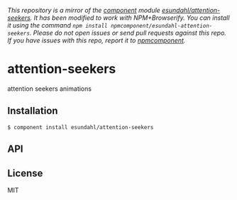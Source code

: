 *This repository is a mirror of the [component](http://component.io) module [esundahl/attention-seekers](http://github.com/esundahl/attention-seekers). It has been modified to work with NPM+Browserify. You can install it using the command `npm install npmcomponent/esundahl-attention-seekers`. Please do not open issues or send pull requests against this repo. If you have issues with this repo, report it to [npmcomponent](https://github.com/airportyh/npmcomponent).*

# attention-seekers

  attention seekers animations

## Installation

    $ component install esundahl/attention-seekers

## API

   

## License

  MIT
